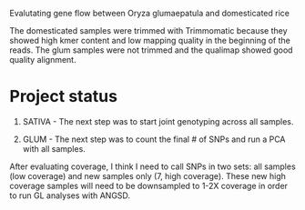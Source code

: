 Evalutating gene flow between Oryza glumaepatula and domesticated rice


The domesticated samples were trimmed with Trimmomatic because they showed high kmer content and low mapping quality in the beginning of the reads.
The glum samples were not trimmed and the qualimap showed good quality alignment.

# Project status

1. SATIVA - The next step was to start joint genotyping across all samples.

2. GLUM - The next step was to count the final # of SNPs and run a PCA with all samples.

After evaluating coverage, I think I need to call SNPs in two sets: all samples (low coverage) and new samples only (7, high coverage). 
These new high coverage samples will need to be downsampled to 1-2X coverage in order to run GL analyses with ANGSD. 

